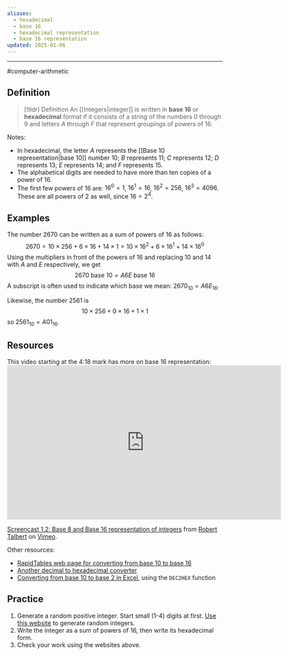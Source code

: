 ```yaml
---
aliases:
  - hexadecimal
  - base 16
  - hexadecimal representation
  - base 16 representation
updated: 2025-01-06
---
```


--- 

#computer-arithmetic 

## Definition 

> [!tldr] Definition
> An [[Integers|integer]] is written in **base 16** or **hexadecimal** format if it consists of a string of the numbers $0$ through $9$ and letters $A$ through $F$ that represent groupings of powers of 16. 

Notes: 

- In hexadecimal, the letter $A$ represents the [[Base 10 representation|base 10]] number $10$; $B$ represents $11$; $C$ represents $12$; $D$ represents $13$; $E$ represents $14$; and $F$ represents $15$. 
- The alphabetical digits are needed to have more than ten copies of a power of 16. 
- The first few powers of 16 are: $16^0 = 1$, $16^1 = 16$, $16^2 = 256$, $16^3 = 4096$. These are all powers of 2 as well, since $16= 2^4$. 

## Examples 

The number $2670$ can be written as a sum of powers of $16$ as follows: 
$$2670 = 10 \times 256 + 6 \times 16 + 14 \times 1 = 10 \times 16^2 + 6 \times 16^1 + 14 \times 16^0$$
Using the multipliers in front of the powers of $16$ and replacing $10$ and $14$ with $A$ and $E$ respectively, we get 
$$2670 \ \text{base 10}  = A6E \ \text{base 16}$$
A subscript is often used to indicate which base we mean: $2670_{10} = A6E_{16}$. 

Likewise, the number 2561 is $$10 \times 256 + 0 \times 16 + 1 \times 1$$so $2561_{10} = A01_{16}$. 

## Resources 
This video starting at the 4:18 mark has more on base 16 representation: <iframe src="https://player.vimeo.com/video/575939514?h=75dcd68fbc" width="640" height="360" frameborder="0" allow="autoplay; fullscreen; picture-in-picture" allowfullscreen></iframe>
<p><a href="https://vimeo.com/575939514">Screencast 1.2: Base 8 and Base 16 representation of integers</a> from <a href="https://vimeo.com/user132700952">Robert Talbert</a> on <a href="https://vimeo.com">Vimeo</a>.</p>

Other resources: 
- [RapidTables web page for converting from base 10 to base 16](https://www.rapidtables.com/convert/number/decimal-to-hex.html)
- [Another decimal to hexadecimal converter](https://www.binaryhexconverter.com/decimal-to-hex-converter)
- [Converting from base 10 to base 2 in Excel](https://smallbusiness.chron.com/convert-decimals-binary-numbers-using-excel-39699.html), using the `DEC2HEX` function

## Practice 

1. Generate a random positive integer. Start small (1-4) digits at first. [Use this website](https://www.random.org/integers/) to generate random integers. 
2. Write the integer as a sum of powers of 16, then write its hexadecimal form. 
3. Check your work using the websites above. 
